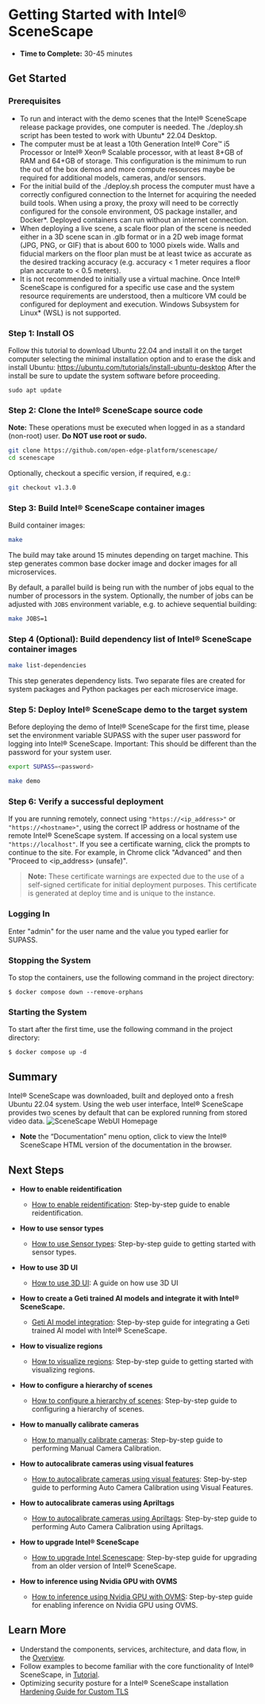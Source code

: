 # Getting Started with Intel® SceneScape

- **Time to Complete:** 30-45 minutes

## Get Started

### Prerequisites

- To run and interact with the demo scenes that the Intel® SceneScape release package provides, one computer is needed. The ./deploy.sh script has been tested to work with Ubuntu\* 22.04 Desktop.
- The computer must be at least a 10th Generation Intel® Core™ i5 Processor or Intel® Xeon® Scalable processor, with at least 8+GB of RAM and 64+GB of storage. This configuration is the minimum to run the out of the box demos and more compute resources maybe be required for additional models, cameras, and/or sensors.
- For the initial build of the ./deploy.sh process the computer must have a correctly configured connection to the Internet for acquiring the needed build tools. When using a proxy, the proxy will need to be correctly configured for the console environment, OS package installer, and Docker\*. Deployed containers can run without an internet connection.
- When deploying a live scene, a scale floor plan of the scene is needed either in a 3D scene scan in .glb format or in a 2D web image format (JPG, PNG, or GIF) that is about 600 to 1000 pixels wide. Walls and fiducial markers on the floor plan must be at least twice as accurate as the desired tracking accuracy (e.g. accuracy < 1 meter requires a floor plan accurate to < 0.5 meters).
- It is not recommended to initially use a virtual machine. Once Intel® SceneScape is configured for a specific use case and the system resource requirements are understood, then a multicore VM could be configured for deployment and execution. Windows Subsystem for Linux\* (WSL) is not supported.

### Step 1: Install OS

Follow this tutorial to download Ubuntu 22.04 and install it on the target computer selecting the minimal installation option and to erase the disk and install Ubuntu: https://ubuntu.com/tutorials/install-ubuntu-desktop
After the install be sure to update the system software before proceeding.

```console
sudo apt update
```

### Step 2: Clone the Intel® SceneScape source code

**Note:** These operations must be executed when logged in as a standard (non-root) user. **Do NOT use root or sudo.**

```bash
git clone https://github.com/open-edge-platform/scenescape/
cd scenescape
```

Optionally, checkout a specific version, if required, e.g.:

```bash
git checkout v1.3.0
```

### Step 3: Build Intel® SceneScape container images

Build container images:

```bash
make
```

The build may take around 15 minutes depending on target machine.
This step generates common base docker image and docker images for all microservices.

By default, a parallel build is being run with the number of jobs equal to the number of processors in the system.
Optionally, the number of jobs can be adjusted with `JOBS` environment variable, e.g. to achieve sequential building:

```bash
make JOBS=1
```

### Step 4 (Optional): Build dependency list of Intel® SceneScape container images

```bash
make list-dependencies
```

This step generates dependency lists. Two separate files are created for system packages and Python packages per each microservice image.

### Step 5: Deploy Intel® SceneScape demo to the target system

Before deploying the demo of Intel® SceneScape for the first time, please set the environment variable SUPASS with the super user password for logging into Intel® SceneScape.
Important: This should be different than the password for your system user.

```bash
export SUPASS=<password>
```

```bash
make demo
```

### Step 6: Verify a successful deployment

If you are running remotely, connect using `"https://<ip_address>"` or `"https://<hostname>"`, using the correct IP address or hostname of the remote Intel® SceneScape system. If accessing on a local system use `"https://localhost"`. If you see a certificate warning, click the prompts to continue to the site. For example, in Chrome click "Advanced" and then "Proceed to &lt;ip_address> (unsafe)".

> **Note:** These certificate warnings are expected due to the use of a self-signed certificate for initial deployment purposes. This certificate is generated at deploy time and is unique to the instance.

### Logging In

Enter "admin" for the user name and the value you typed earlier for SUPASS.

### Stopping the System

To stop the containers, use the following command in the project directory:

```console
$ docker compose down --remove-orphans
```

### Starting the System

To start after the first time, use the following command in the project directory:

```console
$ docker compose up -d
```

## Summary

Intel® SceneScape was downloaded, built and deployed onto a fresh Ubuntu 22.04 system. Using the web user interface, Intel® SceneScape provides two scenes by default that can be explored running from stored video data.
![SceneScape WebUI Homepage](images/homepage.png)

- **Note** the “Documentation” menu option, click to view the Intel® SceneScape HTML version of the documentation in the browser.

## Next Steps

- **How to enable reidentification**
  - [How to enable reidentification](How-to-enable-reidentification.md): Step-by-step guide to enable reidentification.

- **How to use sensor types**
  - [How to use Sensor types](How-to-use-sensor-types.md): Step-by-step guide to getting started with sensor types.

- **How to use 3D UI**
  - [How to use 3D UI](How-to-use-3D-UI.md): A guide on how use 3D UI

- **How to create a Geti trained AI models and integrate it with Intel® SceneScape.**
  - [Geti AI model integration](How-to-integrate-geti-trained-model.md): Step-by-step guide for integrating a Geti trained AI model with Intel® SceneScape.

- **How to visualize regions**
  - [How to visualize regions](How-to-visualize-regions.md): Step-by-step guide to getting started with visualizing regions.

- **How to configure a hierarchy of scenes**
  - [How to configure a hierarchy of scenes](How-to-configure-a-hierarchy-of-scenes.md): Step-by-step guide to configuring a hierarchy of scenes.

- **How to manually calibrate cameras**
  - [How to manually calibrate cameras](How-to-manually-calibrate-cameras.md): Step-by-step guide to performing Manual Camera Calibration.

- **How to autocalibrate cameras using visual features**
  - [How to autocalibrate cameras using visual features](How-to-autocalibrate-cameras-using-visual-features.md): Step-by-step guide to performing Auto Camera Calibration using Visual Features.

- **How to autocalibrate cameras using Apriltags**
  - [How to autocalibrate cameras using Apriltags](How-to-autocalibrate-cameras-using-apriltags.md): Step-by-step guide to performing Auto Camera Calibration using Apriltags.

- **How to upgrade Intel® SceneScape**
  - [How to upgrade Intel Scenescape](How-to-upgrade.md): Step-by-step guide for upgrading from an older version of Intel® SceneScape.

- **How to inference using Nvidia GPU with OVMS**
  - [How to inference using Nvidia GPU with OVMS](How-to-inference-using-Nvidia-gpu-with-OVMS.md): Step-by-step guide for enabling inference on Nvidia GPU using OVMS.

## Learn More

- Understand the components, services, architecture, and data flow, in
  the [Overview](Overview.md).
- Follow examples to become familiar with the core functionality of Intel® SceneScape, in
  [Tutorial](Tutorial.md).
- Optimizing security posture for a Intel® SceneScape installation [Hardening Guide for Custom TLS](hardening-guide.md)
